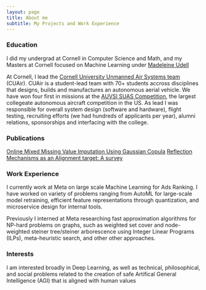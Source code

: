 ```yaml
---
layout: page
title: About me
subtitle: My Projects and Work Experience
---
```

### Education

I did my undergrad at Cornell in Computer Science and Math, and my Masters at Cornell focused on Machine Learning under [Madeleine Udell](https://people.orie.cornell.edu/mru8/)

At Cornell, I lead the [Cornell University Unmanned Air Systems team](https://cuair.org/) (CUAir). CUAir is a student-lead team with 70+ students accross disciplines that designs, builds and manufactures an autonomous aerial vehicle. We have won four first in missions at the [AUVSI SUAS Competition](https://suas-competition.org/), the largest collegeate autonomous aircraft competition in the US. As lead I was responsible for overall system design (software and hardware), flight testing, recruiting efforts (we had hundreds of applicants per year), alumni relations, sponsorships and interfacing with the college. 

### Publications
[Online Mixed Missing Value Imputation Using Gaussian Copula](https://openreview.net/forum?id=ELfPj3k6vMM)
[Reflection Mechanisms as an Alignment target: A survey](https://www.lesswrong.com/posts/XyBWkoaqfnuEyNWXi/reflection-mechanisms-as-an-alignment-target-a-survey-1)

### Work Experience
I currently work at Meta on large scale Machine Learning for Ads Ranking. I have worked on variety of problems ranging from AutoML for large-scale model retraining, efficient feature representations through quantization, and microservice design for internal tools.

Previously I interned at Meta researching fast approximation algorithms for NP-hard problems on graphs, such as weighted set cover and node-weighted steiner tree/steiner arborescence using Integer Linear Programs (ILPs), meta-heuristic search, and other other approaches.


### Interests
I am interested broadly in Deep Learning, as well as technical, philosophical, and social problems related to the creation of safe Artifical General Intelligence (AGI) that is aligned with human values
